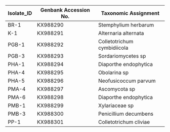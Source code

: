 Isolate_ID|Genbank Accession No.|Taxonomic Assignment|
|---------|---------------------|--------------------|
BR-1|KX988290|Stemphylium herbarum|
K-1|KX988291|Alternaria alternata|
PGB-1|KX988292|Colletotrichum cymbidiicola|
PGB-3|KX988293|Sordariomycetes sp|
PHA-1|KX988294|Diaporthe endophytica|
PHA-4|KX988295|Obolarina sp|
PHA-5|KX988296|Neofusicoccum parvum|
PMA-4|KX988297|Ascomycota sp|
PMA-6|KX988298|Diaporthe endophytica|
PMB-1|KX988299|Xylariaceae sp|
PMB-3|KX988300|Penicillium decumbens|
PP-1|KX988301|Colletotrichum cliviae|
